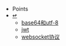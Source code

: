 <!-- docs/_sidebar.md-->
* Points
* [↫](../)
    * [base64和utf-8](points/base64-and-utf-8.md)
    * [jwt](points/jwt.md)
    * [websocket协议](points/websocket.md)
